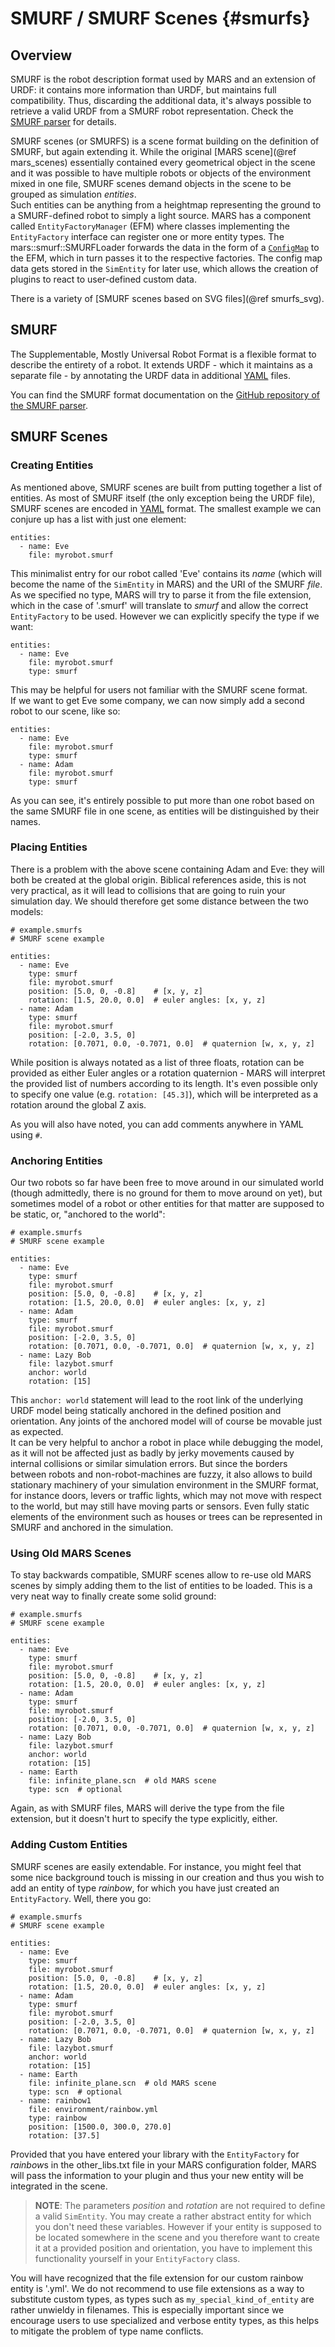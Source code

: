 SMURF / SMURF Scenes {#smurfs}
==============================

## Overview

SMURF is the robot description format used by MARS and an extension of URDF: it contains more information than URDF, but maintains full compatibility. Thus, discarding the additional data, it's always possible to retrieve a valid URDF from a SMURF robot representation. Check the [SMURF parser](https://github.com/rock-simulation/smurf_parser) for details.

SMURF scenes (or SMURFS) is a scene format building on the definition of SMURF, but again extending it. While the original [MARS scene](@ref mars_scenes) essentially contained every geometrical object in the scene and it was possible to have multiple robots or objects of the environment mixed in one file, SMURF scenes demand objects in the scene to be grouped as simulation *entities*.  
Such entities can be anything from a heightmap representing the ground to a SMURF-defined robot to simply a light source. MARS has a component called `EntityFactoryManager` (EFM) where classes implementing the `EntityFactory` interface can register one or more entity types. The mars::smurf::SMURFLoader forwards the data in the form of a [`ConfigMap`](https://github.com/rock-simulation/configmaps) to the EFM, which in turn passes it to the respective factories. The config map data gets stored in the `SimEntity` for later use, which allows the creation of plugins to react to user-defined custom data.

There is a variety of [SMURF scenes based on SVG files](@ref smurfs_svg).

## SMURF

The Supplementable, Mostly Universal Robot Format is a flexible format to describe the entirety of a robot. It extends URDF - which it maintains as a separate file - by annotating the URDF data in additional [YAML](http://yaml.org) files.

You can find the SMURF format documentation on the [GitHub repository of the SMURF parser](http://github.com/rock-simulation/smurf_parser).

## SMURF Scenes

### Creating Entities

As mentioned above, SMURF scenes are built from putting together a list of entities. As most of SMURF itself (the only exception being the URDF file), SMURF scenes are encoded in [YAML](http://yaml.org) format. The smallest example we can conjure up has a list with just one element:

    entities:
      - name: Eve
        file: myrobot.smurf

This minimalist entry for our robot called 'Eve' contains its *name* (which will become the name of the `SimEntity` in MARS) and the URI of the SMURF *file*. As we specified no type, MARS will try to parse it from the file extension, which in the case of '.smurf' will translate to *smurf* and allow the correct `EntityFactory` to be used. However we can explicitly specify the type if we want:

    entities:
      - name: Eve
        file: myrobot.smurf
        type: smurf

This may be helpful for users not familiar with the SMURF scene format.  
If we want to get Eve some company, we can now simply add a second robot to our scene, like so:

    entities:
      - name: Eve
        file: myrobot.smurf
        type: smurf
      - name: Adam
        file: myrobot.smurf
        type: smurf

As you can see, it's entirely possible to put more than one robot based on the same SMURF file in one scene, as entities will be distinguished by their names.

### Placing Entities

There is a problem with the above scene containing Adam and Eve: they will both be created at the global origin. Biblical references aside, this is not very practical, as it will lead to collisions that are going to ruin your simulation day. We should therefore get some distance between the two models:

    # example.smurfs
    # SMURF scene example

    entities:
      - name: Eve
        type: smurf
        file: myrobot.smurf
        position: [5.0, 0, -0.8]    # [x, y, z]
        rotation: [1.5, 20.0, 0.0]  # euler angles: [x, y, z]
      - name: Adam
        type: smurf
        file: myrobot.smurf
        position: [-2.0, 3.5, 0]
        rotation: [0.7071, 0.0, -0.7071, 0.0]  # quaternion [w, x, y, z]

While position is always notated as a list of three floats, rotation can be provided as either Euler angles or a rotation quaternion - MARS will interpret the provided list of numbers according to its length. It's even possible only to specify one value (e.g. `rotation: [45.3]`), which will be interpreted as a rotation around the global Z axis.  

As you will also have noted, you can add comments anywhere in YAML using `#`.

### Anchoring Entities

Our two robots so far have been free to move around in our simulated world (though admittedly, there is no ground for them to move around on yet), but sometimes model of a robot or other entities for that matter are supposed to be static, or, "anchored to the world":

    # example.smurfs
    # SMURF scene example

    entities:
      - name: Eve
        type: smurf
        file: myrobot.smurf
        position: [5.0, 0, -0.8]    # [x, y, z]
        rotation: [1.5, 20.0, 0.0]  # euler angles: [x, y, z]
      - name: Adam
        type: smurf
        file: myrobot.smurf
        position: [-2.0, 3.5, 0]
        rotation: [0.7071, 0.0, -0.7071, 0.0]  # quaternion [w, x, y, z]
      - name: Lazy Bob
        file: lazybot.smurf
        anchor: world
        rotation: [15]

This `anchor: world` statement will lead to the root link of the underlying URDF model being statically anchored in the defined position and orientation. Any joints of the anchored model will of course be movable just as expected.  
It can be very helpful to anchor a robot in place while debugging the model, as it will not be affected just as badly by jerky movements caused by internal collisions or similar simulation errors. But since the borders between robots and non-robot-machines are fuzzy, it also allows to build stationary machinery of your simulation environment in the SMURF format, for instance doors, levers or traffic lights, which may not move with respect to the world, but may still have moving parts or sensors. Even fully static elements of the environment such as houses or trees can be represented in SMURF and anchored in the simulation.

### Using Old MARS Scenes

To stay backwards compatible, SMURF scenes allow to re-use old MARS scenes by simply adding them to the list of entities to be loaded. This is a very neat way to finally create some solid ground:

    # example.smurfs
    # SMURF scene example

    entities:
      - name: Eve
        type: smurf
        file: myrobot.smurf
        position: [5.0, 0, -0.8]    # [x, y, z]
        rotation: [1.5, 20.0, 0.0]  # euler angles: [x, y, z]
      - name: Adam
        type: smurf
        file: myrobot.smurf
        position: [-2.0, 3.5, 0]
        rotation: [0.7071, 0.0, -0.7071, 0.0]  # quaternion [w, x, y, z]
      - name: Lazy Bob
        file: lazybot.smurf
        anchor: world
        rotation: [15]
      - name: Earth
        file: infinite_plane.scn  # old MARS scene
        type: scn  # optional

Again, as with SMURF files, MARS will derive the type from the file extension, but it doesn't hurt to specify the type explicitly, either.

### Adding Custom Entities

SMURF scenes are easily extendable. For instance, you might feel that some nice background touch is missing in our creation and thus you wish to add an entity of type *rainbow*, for which you have just created an `EntityFactory`. Well, there you go:

    # example.smurfs
    # SMURF scene example

    entities:
      - name: Eve
        type: smurf
        file: myrobot.smurf
        position: [5.0, 0, -0.8]    # [x, y, z]
        rotation: [1.5, 20.0, 0.0]  # euler angles: [x, y, z]
      - name: Adam
        type: smurf
        file: myrobot.smurf
        position: [-2.0, 3.5, 0]
        rotation: [0.7071, 0.0, -0.7071, 0.0]  # quaternion [w, x, y, z]
      - name: Lazy Bob
        file: lazybot.smurf
        anchor: world
        rotation: [15]
      - name: Earth
        file: infinite_plane.scn  # old MARS scene
        type: scn  # optional
      - name: rainbow1
        file: environment/rainbow.yml
        type: rainbow
        position: [1500.0, 300.0, 270.0]
        rotation: [37.5]

Provided that you have entered your library with the `EntityFactory` for *rainbow*s in the other_libs.txt file in your MARS configuration folder, MARS will pass the information to your plugin and thus your new entity will be integrated in the scene.

  > **NOTE**: The parameters *position* and *rotation* are not required to define a valid `SimEntity`. You may create a rather abstract entity for which you don't need these variables. However if your entity is supposed to be located somewhere in the scene and you therefore want to create it at a provided position and orientation, you have to implement this functionality yourself in your `EntityFactory` class.

You will have recognized that the file extension for our custom rainbow entity  is '.yml'. We do not recommend to use file extensions as a way to substitute custom types, as types such as `my_special_kind_of_entity` are rather unwieldy in filenames. This is especially important since we encourage users to use specialized and verbose entity types, as this helps to mitigate the problem of type name conflicts.
